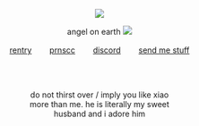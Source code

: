 <p align="center"
  
![](https://komarev.com/ghpvc/?username=deviqnt&color=e3b778&label=disciples)

<p align="center">
  angel on earth
<img src="https://file.garden/ZtttMuQF4zKolxd7/ggfdfbv"/>
</p>
<p align="center"
  
[rentry](https://rentry.co/deviqnt)  　　[prnscc](https://pronouns.cc/@deviqnt)  　　[discord](https://discordlookup.com/user/601029140149174272)  　　[send me stuff](https://deviqntask.straw.page/)

</p>
<br>
<br>
<p align="center">
do not thirst over / imply you like xiao
  <br>
  more than me. he is literally my sweet
  <br>
 husband and i adore him
</p>
